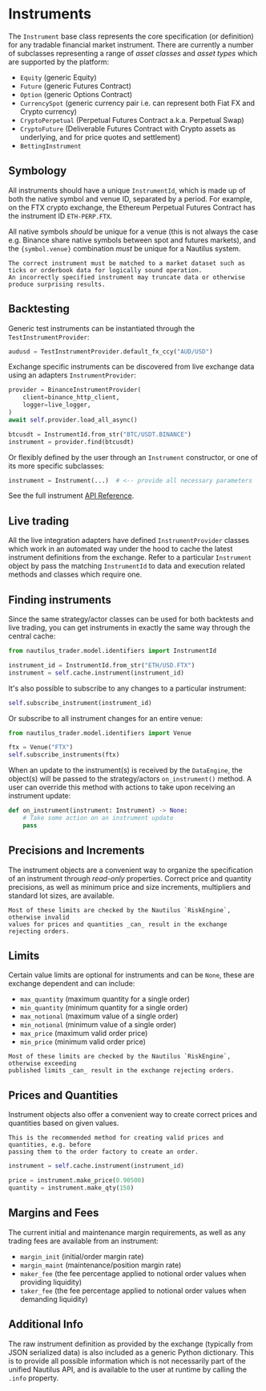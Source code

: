 # Instruments

The `Instrument` base class represents the core specification (or definition) for any tradable financial market instrument. There are
currently a number of subclasses representing a range of _asset classes_ and _asset types_ which are supported by the platform:
- `Equity` (generic Equity)
- `Future` (generic Futures Contract)
- `Option` (generic Options Contract)
- `CurrencySpot` (generic currency pair i.e. can represent both Fiat FX and Crypto currency)
- `CryptoPerpetual` (Perpetual Futures Contract a.k.a. Perpetual Swap)
- `CryptoFuture` (Deliverable Futures Contract with Crypto assets as underlying, and for price quotes and settlement)
- `BettingInstrument`

## Symbology
All instruments should have a unique `InstrumentId`, which is made up of both the native symbol and venue ID, separated by a period.
For example, on the FTX crypto exchange, the Ethereum Perpetual Futures Contract has the instrument ID `ETH-PERP.FTX`.

All native symbols _should_ be unique for a venue (this is not always the case e.g. Binance share native symbols between spot and futures markets), 
and the `{symbol.venue}` combination _must_ be unique for a Nautilus system.

```{warning}
The correct instrument must be matched to a market dataset such as ticks or orderbook data for logically sound operation.
An incorrectly specified instrument may truncate data or otherwise produce surprising results.
```

## Backtesting
Generic test instruments can be instantiated through the `TestInstrumentProvider`:

```python
audusd = TestInstrumentProvider.default_fx_ccy("AUD/USD")
```

Exchange specific instruments can be discovered from live exchange data using an adapters `InstrumentProvider`:

```python
provider = BinanceInstrumentProvider(
    client=binance_http_client,
    logger=live_logger,
)
await self.provider.load_all_async()

btcusdt = InstrumentId.from_str("BTC/USDT.BINANCE")
instrument = provider.find(btcusdt)
```

Or flexibly defined by the user through an `Instrument` constructor, or one of its more specific subclasses:

```python
instrument = Instrument(...)  # <-- provide all necessary parameters
```
See the full instrument [API Reference](../api_reference/model/instruments.md).

## Live trading
All the live integration adapters have defined `InstrumentProvider` classes which work in an automated way
under the hood to cache the latest instrument definitions from the exchange. Refer to a particular `Instrument` 
object by pass the matching `InstrumentId` to data and execution related methods and classes which require one.

## Finding instruments
Since the same strategy/actor classes can be used for both backtests and live trading, you can
get instruments in exactly the same way through the central cache:

```python
from nautilus_trader.model.identifiers import InstrumentId

instrument_id = InstrumentId.from_str("ETH/USD.FTX")
instrument = self.cache.instrument(instrument_id)
```

It's also possible to subscribe to any changes to a particular instrument:
```python
self.subscribe_instrument(instrument_id)
```

Or subscribe to all instrument changes for an entire venue:
```python
from nautilus_trader.model.identifiers import Venue

ftx = Venue("FTX")
self.subscribe_instruments(ftx)
```

When an update to the instrument(s) is received by the `DataEngine`, the object(s) will
be passed to the strategy/actors `on_instrument()` method. A user can override this method with actions
to take upon receiving an instrument update:

```python
def on_instrument(instrument: Instrument) -> None:
    # Take some action on an instrument update
    pass
```

## Precisions and Increments
The instrument objects are a convenient way to organize the specification of an
instrument through _read-only_ properties. Correct price and quantity precisions, as well as 
minimum price and size increments, multipliers and standard lot sizes, are available.

```{note}
Most of these limits are checked by the Nautilus `RiskEngine`, otherwise invalid
values for prices and quantities _can_ result in the exchange rejecting orders.
```

## Limits
Certain value limits are optional for instruments and can be `None`, these are exchange
dependent and can include:
- `max_quantity` (maximum quantity for a single order)
- `min_quantity` (minimum quantity for a single order)
- `max_notional` (maximum value of a single order)
- `min_notional` (minimum value of a single order)
- `max_price` (maximum valid order price)
- `min_price` (minimum valid order price)

```{note}
Most of these limits are checked by the Nautilus `RiskEngine`, otherwise exceeding
published limits _can_ result in the exchange rejecting orders.
```

## Prices and Quantities
Instrument objects also offer a convenient way to create correct prices
and quantities based on given values.

```{note}
This is the recommended method for creating valid prices and quantities, e.g. before 
passing them to the order factory to create an order.
```

```python
instrument = self.cache.instrument(instrument_id)

price = instrument.make_price(0.90500)
quantity = instrument.make_qty(150)
```

## Margins and Fees
The current initial and maintenance margin requirements, as well as any trading 
fees are available from an instrument:
- `margin_init` (initial/order margin rate)
- `margin_maint` (maintenance/position margin rate)
- `maker_fee` (the fee percentage applied to notional order values when providing liquidity)
- `taker_fee` (the fee percentage applied to notional order values when demanding liquidity)

## Additional Info
The raw instrument definition as provided by the exchange (typically from JSON serialized data) is also
included as a generic Python dictionary. This is to provide all possible information
which is not necessarily part of the unified Nautilus API, and is available to the user
at runtime by calling the `.info` property.
